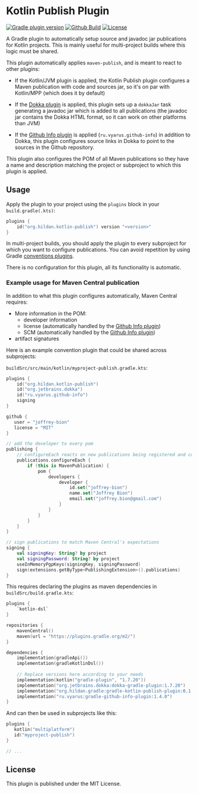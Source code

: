 # Kotlin Publish Plugin

[![Gradle plugin version](https://img.shields.io/maven-metadata/v/https/plugins.gradle.org/m2/org/hildan/gradle/gradle-kotlin-publish-plugin/maven-metadata.xml.svg?label=gradle&logo=gradle)](https://plugins.gradle.org/plugin/org.hildan.kotlin-publish)
[![Github Build](https://img.shields.io/github/workflow/status/joffrey-bion/gradle-kotlin-publish-plugin/CI%20Build?label=build&logo=github)](https://github.com/joffrey-bion/gradle-kotlin-publish-plugin/actions?query=workflow%3A%22CI+Build%22)
[![License](https://img.shields.io/badge/license-MIT-blue.svg)](https://github.com/joffrey-bion/gradle-kotlin-publish-plugin/blob/master/LICENSE)

A Gradle plugin to automatically setup source and javadoc jar publications for Kotlin projects.
This is mainly useful for multi-project builds where this logic must be shared.

This plugin automatically applies `maven-publish`, and is meant to react to other plugins:

 * If the Kotlin/JVM plugin is applied, the Kotlin Publish plugin configures a Maven publication with code and sources
   jar, so it's on par with Kotlin/MPP (which does it by default)

 * If the [Dokka plugin](https://github.com/Kotlin/dokka) is applied, this plugin sets up a `dokkaJar` task generating 
   a javadoc jar which is added to all publications (the javadoc jar contains the Dokka HTML format, so it can work on 
   other platforms than JVM)

 * If the [Github Info plugin](https://github.com/xvik/gradle-github-info-plugin) is applied (`ru.vyarus.github-info`)
   in addition to Dokka, this plugin configures source links in Dokka to point to the sources in the Github repository.

This plugin also configures the POM of all Maven publications so they have a name and description matching the project 
or subproject to which this plugin is applied. 

## Usage

Apply the plugin to your project using the `plugins` block in your `build.gradle(.kts)`:

```kotlin
plugins {
    id("org.hildan.kotlin-publish") version "<version>"
}
```

In multi-project builds, you should apply the plugin to every subproject for which you want to configure publications.
You can avoid repetition by using Gradle
[conventions plugins](https://docs.gradle.org/current/samples/sample_convention_plugins.html).

There is no configuration for this plugin, all its functionality is automatic.

### Example usage for Maven Central publication

In addition to what this plugin configures automatically, Maven Central requires:

* More information in the POM:
    * developer information
    * license (automatically handled by the [Github Info plugin](https://github.com/xvik/gradle-github-info-plugin))
    * SCM (automatically handled by the [Github Info plugin](https://github.com/xvik/gradle-github-info-plugin))
* artifact signatures

Here is an example convention plugin that could be shared across subprojects:

`buildSrc/src/main/kotlin/myproject-publish.gradle.kts`:
```kotlin
plugins {
    id("org.hildan.kotlin-publish")
    id("org.jetbrains.dokka")
    id("ru.vyarus.github-info")
    signing
}

github {
   user = "joffrey-bion"
   license = "MIT"
}

// add the developer to every pom
publishing {
    // configureEach reacts on new publications being registered and configures them too
    publications.configureEach {
        if (this is MavenPublication) {
            pom {
                developers {
                    developer {
                        id.set("joffrey-bion")
                        name.set("Joffrey Bion")
                        email.set("joffrey.bion@gmail.com")
                    }
                }
            }
        }
    }
}

// sign publications to match Maven Central's expectations
signing {
    val signingKey: String? by project
    val signingPassword: String? by project
    useInMemoryPgpKeys(signingKey, signingPassword)
    sign(extensions.getByType<PublishingExtension>().publications)
}
```

This requires declaring the plugins as maven dependencies in `buildSrc/build.gradle.kts`:
```kotlin
plugins {
    `kotlin-dsl`
}

repositories {
    mavenCentral()
    maven(url = "https://plugins.gradle.org/m2/")
}

dependencies {
    implementation(gradleApi())
    implementation(gradleKotlinDsl())
   
    // Replace versions here according to your needs
    implementation(kotlin("gradle-plugin", "1.7.20"))
    implementation("org.jetbrains.dokka:dokka-gradle-plugin:1.7.20")
    implementation("org.hildan.gradle:gradle-kotlin-publish-plugin:0.1.0")
    implementation("ru.vyarus:gradle-github-info-plugin:1.4.0")
}
```

And can then be used in subprojects like this:

```kotlin
plugins {
   kotlin("multiplatform")
   id("myproject-publish")
}

// ...
```

## License

This plugin is published under the MIT License.
